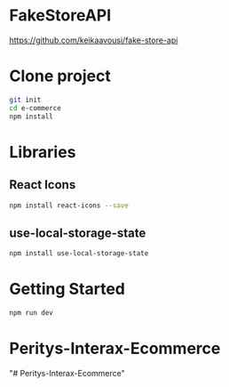 # FakeStoreAPI
https://github.com/keikaavousi/fake-store-api

# Clone project
```bash
git init
cd e-commerce
npm install
```

# Libraries
## React Icons
```bash
npm install react-icons --save
```

## use-local-storage-state
```bash
npm install use-local-storage-state
```

# Getting Started
```bash
npm run dev
```
# Peritys-Interax-Ecommerce
"# Peritys-Interax-Ecommerce" 
